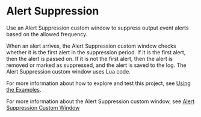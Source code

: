 # Alert Suppression

Use an Alert Suppression custom window to suppress output event alerts based on the allowed frequency.

When an alert arrives, the Alert Suppression custom window checks whether it is the first alert in the suppression period. If it is the first alert, then the alert is passed on. If it is not the first alert, then the alert is removed or marked as suppressed, and the alert is saved to the log. The Alert Suppression custom window uses Lua code.

For more information about how to explore and test this project, see [Using the Examples](https://github.com/sassoftware/esp-studio-examples#using-the-examples).

For more information about the Alert Suppression custom window, see [Alert Suppression Custom Window](https://github.com/sassoftware/esp-studio-custom-windows/tree/main/Alert%20Suppression)
